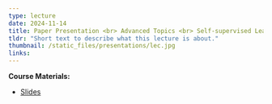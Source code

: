 ```yaml
---
type: lecture
date: 2024-11-14
title: Paper Presentation <br> Advanced Topics <br> Self-supervised Learning
tldr: "Short text to describe what this lecture is about."
thumbnail: /static_files/presentations/lec.jpg
links: 
---
```

**Course Materials:**
- [Slides](/static_files/presentations/slides_lec_14.pdf)
